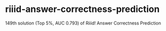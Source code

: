 # riiid-answer-correctness-prediction
149th solution (Top 5%, AUC 0.793) of Riiid! Answer Correctness Prediction
